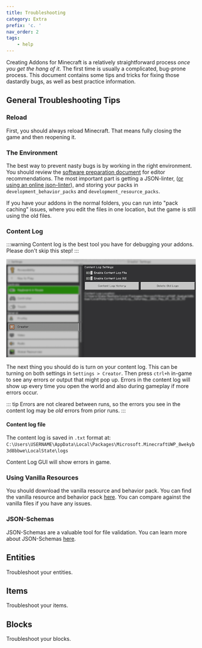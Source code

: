 ```yaml
---
title: Troubleshooting
category: Extra
prefix: 'c. '
nav_order: 2
tags:
    - help
---
```


Creating Addons for Minecraft is a relatively straightforward process _once you get the hang of it_. The first time is usually a complicated, bug-prone process. This document contains some tips and tricks for fixing those dastardly bugs, as well as best practice information.

## General Troubleshooting Tips

### Reload

First, you should always reload Minecraft. That means fully closing the game and then reopening it.

### The Environment

The best way to prevent nasty bugs is by working in the right environment. You should review the [software preparation document](/guide/software-preparation) for editor recommendations. The most important part is getting a JSON-linter, ([or using an online json-linter](https://jsonlint.com/)), and storing your packs in `development_behavior_packs` and `development_resource_packs`.

If you have your addons in the normal folders, you can run into "pack caching" issues, where you edit the files in one location, but the game is still using the old files.

### Content Log

:::warning
Content log is the best tool you have for debugging your addons. Please don't skip this step!
:::

![](/assets/images/guide/content_log.png)

The next thing you should do is turn on your content log. This can be turning on both settings in `Settings > Creator`. Then press `ctrl+h` in-game to see any errors or output that might pop up. Errors in the content log will show up every time you open the world and also during gameplay if more errors occur.

::: tip
Errors are not cleared between runs, so the errors you see in the content log may be _old_ errors from prior runs.
:::

#### Content log file

The content log is saved in `.txt` format at: `C:\Users\USERNAME\AppData\Local\Packages\Microsoft.MinecraftUWP_8wekyb3d8bbwe\LocalState\logs`

Content Log GUI will show errors in game.

### Using Vanilla Resources

You should download the vanilla resource and behavior pack. You can find the vanilla resource and behavior pack [here](https://www.minecraft.net/en-us/addons/). You can compare against the vanilla files if you have any issues.

### JSON-Schemas

JSON-Schemas are a valuable tool for file validation. You can learn more about JSON-Schemas [here](/meta/using-schemas).

## Entities

<BButton link="/entities/troubleshooting-entities"> Troubleshoot your entities.</BButton>

## Items

<BButton link="/items/troubleshooting-items"> Troubleshoot your items.</BButton>

## Blocks

<BButton link="/blocks/troubleshooting-blocks"> Troubleshoot your blocks.</BButton>
